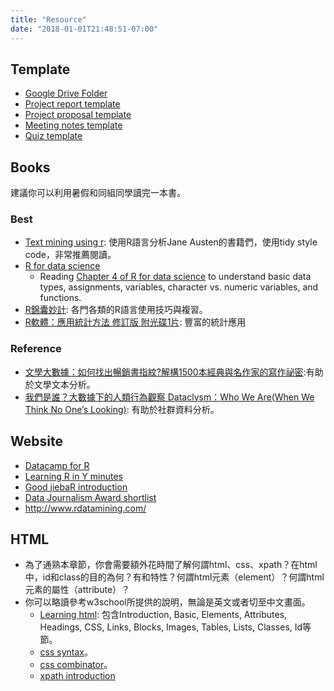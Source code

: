 ```yaml
---
title: "Resource"
date: "2018-01-01T21:48:51-07:00"
---
```


## Template

* [Google Drive Folder](https://drive.google.com/drive/folders/1PIyOzwcWK-AsbnuTtMd67nksQd_UoO46?usp=sharing)
* [Project report template](https://docs.google.com/presentation/d/1VN7KfCjAF6mui1rxjh0mnkexyCc_FIqqEsAEV-uG-ts/edit?usp=sharing)
* [Project proposal template](https://docs.google.com/document/d/1qXtzxWoWvoEt44yJzgRM9VUBlaekerk-Z7k3nLelzFA/edit?usp=sharing)
* [Meeting notes template](https://drive.google.com/open?id=1U0QQq02Cwa9zlk3szCl0NCIFJ0Y97zrsnvJAoIBh-jc)
* [Quiz template](https://docs.google.com/document/d/1S-poiuC_WDZJZKkiuU3FHB4zw0ACNVm70neDqzbVpAM/edit?usp=sharing)


## Books
建議你可以利用暑假和同組同學讀完一本書。

### Best 
* [Text mining using r](http://tidytextmining.com/): 使用R語言分析Jane Austen的書籍們，使用tidy style code，非常推薦閱讀。
* [R for data science](http://r4ds.had.co.nz/introduction.html)
	* Reading [Chapter 4 of R for data science](http://r4ds.had.co.nz/workflow-basics.html) to understand basic data types, assignments, variables, character vs. numeric variables, and functions.
* [R錦囊妙計](http://www.books.com.tw/products/0010624153): 各門各類的R語言使用技巧與複習。
* [R軟體：應用統計方法 修訂版 附光碟1片](http://www.books.com.tw/products/0010486896): 豐富的統計應用

### Reference 
* [文學大數據：如何找出暢銷書指紋?解構1500本經典與名作家的寫作祕密](http://www.books.com.tw/products/0010784190):有助於文學文本分析。
* [我們是誰？大數據下的人類行為觀察 Dataclysm：Who We Are(When We Think No One’s Looking)](http://www.books.com.tw/products/0010714059): 有助於社群資料分析。





## Website

* [Datacamp for R](https://www.datacamp.com/courses/tech:r)
* [Learning R in Y minutes](https://learnxinyminutes.com/docs/r/)
* [Good jiebaR introduction](http://blog.fens.me/r-word-jiebar/)
* [Data Journalism Award shortlist](https://www.datajournalismawards.org/shortlist/)
* http://www.rdatamining.com/




## HTML

* 為了通熟本章節，你會需要額外花時間了解何謂html、css、xpath？在html中，id和class的目的為何？有和特性？何謂html元素（element）？何謂html元素的屬性（attribute）？
* 你可以略讀參考w3school所提供的說明，無論是英文或者切至中文畫面。
	* [Learning html](https://www.w3schools.com/html/default.asp): 包含Introduction, Basic, Elements, Attributes, Headings, CSS, Links, Blocks, Images, Tables, Lists, Classes, Id等節。
	* [css syntax](https://www.w3schools.com/css/css_syntax.asp)。
	* [css combinator](https://www.w3schools.com/css/css_combinators.asp)。
	* [xpath introduction](https://www.w3schools.com/xml/xpath_intro.asp)


